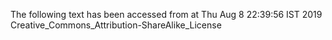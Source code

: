 The following text has been accessed from at Thu Aug 8 22:39:56 IST 2019
Creative_Commons_Attribution-ShareAlike_License
